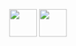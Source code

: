 
<img src="![begining](https://user-images.githubusercontent.com/69255250/103066272-8ddc1880-45de-11eb-8a05-9339fa3a24e8.jpg) " width="50" height="50">
<img src="![solo](https://user-images.githubusercontent.com/69255250/103066324-a2b8ac00-45de-11eb-9d5f-4c9b65bc6892.jpg)" width="50" height="50">

